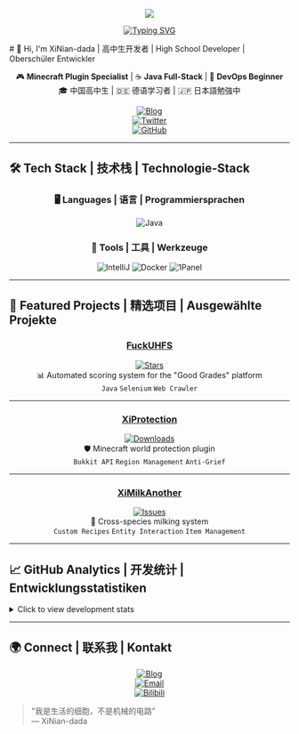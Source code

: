 <p align="center">
<img src="https://capsule-render.vercel.app/api?type=waving&color=timeGradient&height=300&&section=header&text=HI!%20GUYYYYYS!&fontSize=90&fontAlign=50&fontAlignY=30&desc=XiNian_dada%20Here!&descAlign=50&descSize=30&descAlignY=60&animation=twinkling" />
</p>
<p align="center">
<a href="https://git.io/typing-svg"><img src="https://readme-typing-svg.demolab.com?font=Oswald&size=30&pause=1000&color=0B21A4&background=02002700&center=true&vCenter=true&width=435&lines=Welcome+to+my+Github+Profile+Page!!!" alt="Typing SVG" /></a></p>
# 👋 Hi, I'm XiNian-dada | 高中生开发者 | High School Developer | Oberschüler Entwickler

<div align="center">

🎮 **Minecraft Plugin Specialist** | ☕ **Java Full-Stack** | 🐋 **DevOps Beginner**  
🎓 中国高中生 | 🇩🇪 德语学习者 | 🇯🇵 日本語勉強中

[![Blog](https://img.shields.io/badge/博客-BLOG-FF5722?logo=wordpress&style=for-the-badge)](https://blog.hairuosky.cn/)  
[![Twitter](https://img.shields.io/badge/Twitter-@snLi281832-1DA1F2?logo=twitter&style=for-the-badge)](https://x.com/snLi281832)  
[![GitHub](https://img.shields.io/badge/GitHub-Follow_XiNian-181717?logo=github&style=for-the-badge)](https://github.com/XiNian-dada)

</div>

---

## 🛠️ Tech Stack | 技术栈 | Technologie-Stack

<div align="center">

### 🖥️ Languages | 语言 | Programmiersprachen
![Java](https://img.shields.io/badge/Java-ED8B00?logo=openjdk&style=for-the-badge)

### 🔧 Tools | 工具 | Werkzeuge
![IntelliJ](https://img.shields.io/badge/IntelliJ_IDEA-000000?logo=intellij-idea&style=for-the-badge)
![Docker](https://img.shields.io/badge/Docker-2496ED?logo=docker&style=for-the-badge)
![1Panel](https://img.shields.io/badge/1Panel-00C7D9?logo=probot&style=for-the-badge)

</div>

---

## 🌟 Featured Projects | 精选项目 | Ausgewählte Projekte

<div align="center">

### [FuckUHFS](https://github.com/XiNian-dada/FuckUHFS)
[![Stars](https://img.shields.io/github/stars/XiNian-dada/FuckUHFS?style=flat-square)](https://github.com/XiNian-dada/FuckUHFS/stargazers)  
📊 Automated scoring system for the "Good Grades" platform  
`Java` `Selenium` `Web Crawler`

---

### [XiProtection](https://github.com/XiNian-dada/XiProtection)
[![Downloads](https://img.shields.io/github/downloads/XiNian-dada/XiProtection/total?style=flat-square)](https://github.com/XiNian-dada/XiProtection/releases)  
🛡️ Minecraft world protection plugin  
`Bukkit API` `Region Management` `Anti-Grief`

---

### [XiMilkAnother](https://github.com/XiNian-dada/XiMilkAnother)
[![Issues](https://img.shields.io/github/issues/XiNian-dada/XiMilkAnother?style=flat-square)](https://github.com/XiNian-dada/XiMilkAnother/issues)  
🥛 Cross-species milking system  
`Custom Recipes` `Entity Interaction` `Item Management`

</div>

---

## 📈 GitHub Analytics | 开发统计 | Entwicklungsstatistiken

<details>
<summary>Click to view development stats</summary>

<div align="center">

[![Activity Graph](https://github-readme-activity-graph.vercel.app/graph?username=XiNian-dada&theme=github-dark&area=true&hide_border=true)](https://github.com/XiNian-dada)

[![Streak Stats](https://streak-stats.demolab.com?user=XiNian-dada&theme=dark&hide_border=true&date_format=M%20j%5B%2C%20Y%5D)](https://git.io/streak-stats)

[![Top Langs](https://github-readme-stats.vercel.app/api/top-langs/?username=XiNian-dada&layout=compact&theme=vision-friendly-dark&hide_border=true)](https://github.com/XiNian-dada)

</div>

</details>

---

## 🌍 Connect | 联系我 | Kontakt

<div align="center">

[![Blog](https://img.shields.io/badge/博客-Blog_访问-FF5722?logo=wordpress&style=for-the-badge)](https://blog.hairuosky.cn/)  
[![Email](https://img.shields.io/badge/邮件-Contact_联系-0078D4?logo=gmail&style=for-the-badge)](mailto:contact@hairuosky.cn)  
[![Bilibili](https://img.shields.io/badge/B站-即将到来-00A1D6?logo=bilibili&style=for-the-badge)](#)

</div>

> "我是生活的细胞，不是机械的电路"  
> ― XiNian-dada
